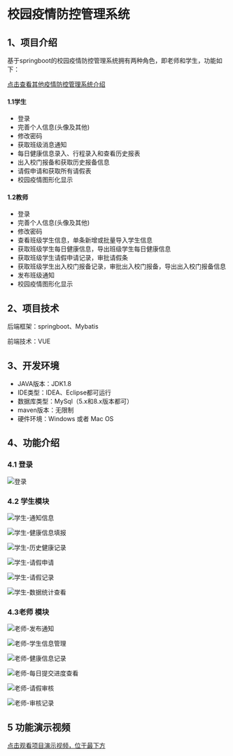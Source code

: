 # 校园疫情防控管理系统

## 1、项目介绍

基于springboot的校园疫情防控管理系统拥有两种角色，即老师和学生，功能如下：

[点击查看其他疫情防控管理系统介绍](https://mp.weixin.qq.com/mp/appmsgalbum?__biz=MzkwMjM1MjM0Ng==&action=getalbum&album_id=2544075516472164353&scene=21#wechat_redirect)


#### 1.1学生

* 登录
* 完善个人信息(头像及其他)
* 修改密码
* 获取班级消息通知
* 每日健康信息录入、行程录入和查看历史报表
* 出入校门报备和获取历史报备信息
* 请假申请和获取所有请假表
* 校园疫情图形化显示

#### 1.2教师

* 登录
* 完善个人信息(头像及其他)
* 修改密码
* 查看班级学生信息，单条新增或批量导入学生信息
* 获取班级学生每日健康信息，导出班级学生每日健康信息
* 获取班级学生请假申请记录，审批请假条
* 获取班级学生出入校门报备记录，审批出入校门报备，导出出入校门报备信息
* 发布班级通知
* 校园疫情图形化显示


## 2、项目技术

后端框架：springboot、Mybatis

前端技术：VUE

## 3、开发环境

- JAVA版本：JDK1.8
- IDE类型：IDEA、Eclipse都可运行
- 数据库类型：MySql（5.x和8.x版本都可） 
- maven版本：无限制
- 硬件环境：Windows 或者 Mac OS


## 4、功能介绍

### 4.1 登录

![登录](https://project-images-1256969109.cos.ap-chongqing.myqcloud.com/Typora-Images/202209251934762.jpg)

### 4.2 学生模块

![学生-通知信息](https://project-images-1256969109.cos.ap-chongqing.myqcloud.com/Typora-Images/202209251935915.jpg)

![学生-健康信息填报](https://project-images-1256969109.cos.ap-chongqing.myqcloud.com/Typora-Images/202209251935583.jpg)

![学生-历史健康记录](https://project-images-1256969109.cos.ap-chongqing.myqcloud.com/Typora-Images/202209251935184.jpg)

![学生-请假申请](https://project-images-1256969109.cos.ap-chongqing.myqcloud.com/Typora-Images/202209251935889.jpg)

![学生-请假记录](https://project-images-1256969109.cos.ap-chongqing.myqcloud.com/Typora-Images/202209251935032.jpg)

![学生-数据统计查看](https://project-images-1256969109.cos.ap-chongqing.myqcloud.com/Typora-Images/202209251935366.jpg)

### 4.3老师 模块

![老师-发布通知](https://project-images-1256969109.cos.ap-chongqing.myqcloud.com/Typora-Images/202209251935094.jpg)

![老师-学生信息管理](https://project-images-1256969109.cos.ap-chongqing.myqcloud.com/Typora-Images/202209251935234.jpg)

![老师-健康信息记录](https://project-images-1256969109.cos.ap-chongqing.myqcloud.com/Typora-Images/202209251935223.jpg)

![老师-每日提交进度查看](https://project-images-1256969109.cos.ap-chongqing.myqcloud.com/Typora-Images/202209251935450.jpg)

![老师-请假审核](https://project-images-1256969109.cos.ap-chongqing.myqcloud.com/Typora-Images/202209251935689.jpg)

![老师-审核记录](https://project-images-1256969109.cos.ap-chongqing.myqcloud.com/Typora-Images/202209251935692.jpg)

## 5 功能演示视频
[点击观看项目演示视频，位于最下方](https://mp.weixin.qq.com/s/JxDije0oLPPriWcJB658Tg)

